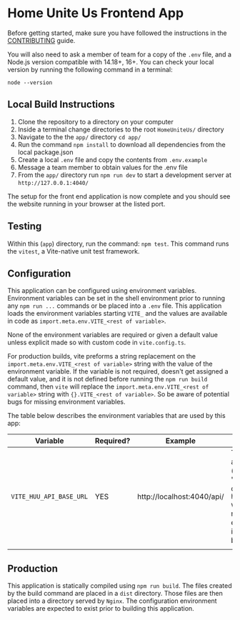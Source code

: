 # Home Unite Us Frontend App

Before getting started, make sure you have followed the instructions in the [CONTRIBUTING](../CONTRIBUTING.md) guide.

You will also need to ask a member of team for a copy of the `.env` file, and a Node.js version compatible with 14.18+, 16+. You can check your local version by running the following command in a terminal:

```terminal
node --version
```

## Local Build Instructions

1. Clone the repository to a directory on your computer
2. Inside a terminal change directories to the root ``HomeUniteUs/`` directory
3. Navigate to the the ``app/`` directory ``cd app/``
4. Run the command ```npm install``` to download all dependencies from the local package.json
5. Create a local ``.env`` file and copy the contents from ``.env.example``
6. Message a team member to obtain values for the .env file
7. From the ``app/`` directory run ``npm run dev`` to start a development server at ``http://127.0.0.1:4040/``

The setup for the front end application is now complete and you should see the website running in your browser at the listed port.

## Testing

Within this (`app`) directory, run the command: `npm test`. This command runs the `vitest`, a Vite-native unit test framework.

## Configuration

This application can be configured using environment variables. Environment variables can be set in the shell environment prior to running any `npm run ...` commands or be placed into a `.env` file. This application loads the environment variables starting `VITE_` and the values are available in code as `import.meta.env.VITE_<rest of variable>`.

None of the environment variables are required or given a default value unless explicit made so with custom code in `vite.config.ts`.

For production builds, vite preforms a string replacement on the `import.meta.env.VITE_<rest of variable>` string with the value of the environment variable. If the variable is not required, doesn't get assigned a default value, and it is not defined before running the `npm run build` command, then `vite` will replace the `import.meta.env.VITE_<rest of variable>` string with `{}.VITE_<rest of variable>`. So be aware of potential bugs for missing environment variables.

The table below describes the environment variables that are used by this app:

| Variable | Required? | Example | Description |
|----------|-----------|---------|-------------|
| `VITE_HUU_API_BASE_URL` | YES | http://localhost:4040/api/ | The HUU API's base URL. In a development environment (mode is 'development' or 'test'): if this variable is not defined, then `http://localhost:4040/api/` will be used by default. In non-development environment: if this variable is not defined, then the build will throw an error. |
|          |           |         |             |

## Production

This application is statically compiled using `npm run build`. The files created by the build command are placed in a `dist` directory. Those files are then placed into a directory served by `Nginx`. The configuration environment variables are expected to exist prior to building this application.
